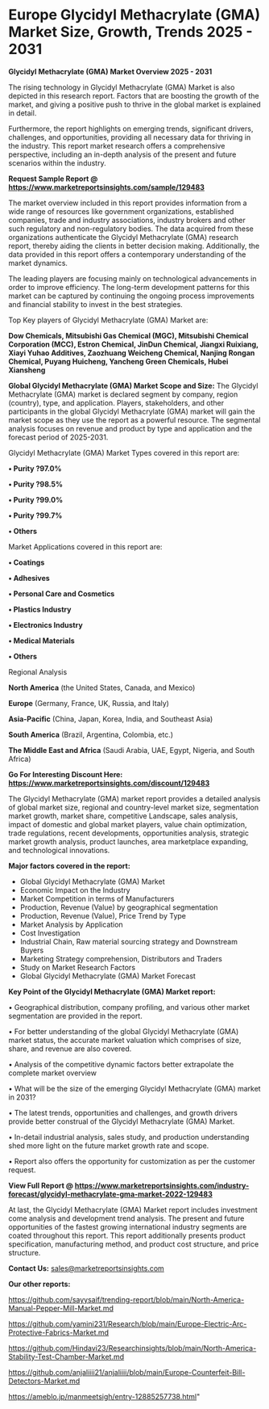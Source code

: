  # Europe Glycidyl Methacrylate (GMA) Market Size, Growth, Trends 2025 - 2031

<Strong> Glycidyl Methacrylate (GMA) Market Overview 2025 - 2031</strong>

The rising technology in Glycidyl Methacrylate (GMA) Market is also depicted in this research report. Factors that are boosting the growth of the market, and giving a positive push to thrive in the global market is explained in detail.

Furthermore, the report highlights on emerging trends, significant drivers, challenges, and opportunities, providing all necessary data for thriving in the industry. This report market research offers a comprehensive perspective, including an in-depth analysis of the present and future scenarios within the industry.

<strong>Request Sample Report @ <a href=https://www.marketreportsinsights.com/sample/129483>https://www.marketreportsinsights.com/sample/129483</a></strong>

The market overview included in this report provides information from a wide range of resources like government organizations, established companies, trade and industry associations, industry brokers and other such regulatory and non-regulatory bodies. The data acquired from these organizations authenticate the Glycidyl Methacrylate (GMA) research report, thereby aiding the clients in better decision making. Additionally, the data provided in this report offers a contemporary understanding of the market dynamics.

The leading players are focusing mainly on technological advancements in order to improve efficiency. The long-term development patterns for this market can be captured by continuing the ongoing process improvements and financial stability to invest in the best strategies.

Top Key players of Glycidyl Methacrylate (GMA) Market are:

<strong>Dow Chemicals, Mitsubishi Gas Chemical (MGC), Mitsubishi Chemical Corporation (MCC), Estron Chemical, JinDun Chemical, Jiangxi Ruixiang, Xiayi Yuhao Additives, Zaozhuang Weicheng Chemical, Nanjing Rongan Chemical, Puyang Huicheng, Yancheng Green Chemicals, Hubei Xiansheng</strong>

<strong><b>Global Glycidyl Methacrylate (GMA) Market Scope and Size:</b></strong>
The Glycidyl Methacrylate (GMA) market is declared segment by company, region (country), type, and application. Players, stakeholders, and other participants in the global Glycidyl Methacrylate (GMA) market will gain the market scope as they use the report as a powerful resource. The segmental analysis focuses on revenue and product by type and application and the forecast period of 2025-2031.

Glycidyl Methacrylate (GMA) Market Types covered in this report are:

<strong>• Purity ?97.0%

• Purity ?98.5%

• Purity ?99.0%

• Purity ?99.7%

• Others</strong>

Market Applications covered in this report are:

<strong>• Coatings

• Adhesives

• Personal Care and Cosmetics

• Plastics Industry

• Electronics Industry

• Medical Materials

• Others</strong> 

Regional Analysis

<strong>North America</strong> (the United States, Canada, and Mexico)

<strong>Europe</strong> (Germany, France, UK, Russia, and Italy)

<strong>Asia-Pacific</strong> (China, Japan, Korea, India, and Southeast Asia)

<strong>South America</strong> (Brazil, Argentina, Colombia, etc.)

<strong>The Middle East and Africa</strong> (Saudi Arabia, UAE, Egypt, Nigeria, and South Africa)

<strong>Go For Interesting Discount Here: <a href=https://www.marketreportsinsights.com/discount/129483>https://www.marketreportsinsights.com/discount/129483</a></strong>

The Glycidyl Methacrylate (GMA) market report provides a detailed analysis of global market size, regional and country-level market size, segmentation market growth, market share, competitive Landscape, sales analysis, impact of domestic and global market players, value chain optimization, trade regulations, recent developments, opportunities analysis, strategic market growth analysis, product launches, area marketplace expanding, and technological innovations.

<strong><b>Major factors covered in the report:</b></strong>
<ul>
  <li>Global Glycidyl Methacrylate (GMA) Market </li>
  <li>Economic Impact on the Industry</li>
  <li>Market Competition in terms of Manufacturers</li>
  <li>Production, Revenue (Value) by geographical segmentation</li>
  <li>Production, Revenue (Value), Price Trend by Type</li>
  <li>Market Analysis by Application</li>
  <li>Cost Investigation</li>
  <li>Industrial Chain, Raw material sourcing strategy and Downstream Buyers</li>
  <li>Marketing Strategy comprehension, Distributors and Traders</li>
  <li>Study on Market Research Factors</li>
  <li>Global Glycidyl Methacrylate (GMA) Market Forecast</li>
</ul>

<strong><b>Key Point of the Glycidyl Methacrylate (GMA) Market report:</b></strong>

• Geographical distribution, company profiling, and various other market segmentation are provided in the report.

• For better understanding of the global Glycidyl Methacrylate (GMA) market status, the accurate market valuation which comprises of size, share, and revenue are also covered.

• Analysis of the competitive dynamic factors better extrapolate the complete market overview

• What will be the size of the emerging Glycidyl Methacrylate (GMA) market in 2031?

• The latest trends, opportunities and challenges, and growth drivers provide better construal of the Glycidyl Methacrylate (GMA) Market.

• In-detail industrial analysis, sales study, and production understanding shed more light on the future market growth rate and scope.

• Report also offers the opportunity for customization as per the customer request.

<strong><b>View Full Report @ <a href=https://www.marketreportsinsights.com/industry-forecast/glycidyl-methacrylate-gma-market-2022-129483>https://www.marketreportsinsights.com/industry-forecast/glycidyl-methacrylate-gma-market-2022-129483</a></b></strong>


At last, the Glycidyl Methacrylate (GMA) Market report includes investment come analysis and development trend analysis. The present and future opportunities of the fastest growing international industry segments are coated throughout this report. This report additionally presents product specification, manufacturing method, and product cost structure, and price structure.

<strong>Contact Us:</strong>
sales@marketreportsinsights.com

<strong>Our other reports:</strong>

<a href=https://github.com/sayysaif/trending-report/blob/main/North-America-Manual-Pepper-Mill-Market.md>https://github.com/sayysaif/trending-report/blob/main/North-America-Manual-Pepper-Mill-Market.md</a>

<a href=https://github.com/yamini231/Research/blob/main/Europe-Electric-Arc-Protective-Fabrics-Market.md>https://github.com/yamini231/Research/blob/main/Europe-Electric-Arc-Protective-Fabrics-Market.md</a>

<a href=https://github.com/Hindavi23/Researchinsights/blob/main/North-America-Stability-Test-Chamber-Market.md>https://github.com/Hindavi23/Researchinsights/blob/main/North-America-Stability-Test-Chamber-Market.md</a>

<a href=https://github.com/anjaliiii21/anjaliiii/blob/main/Europe-Counterfeit-Bill-Detectors-Market.md>https://github.com/anjaliiii21/anjaliiii/blob/main/Europe-Counterfeit-Bill-Detectors-Market.md</a>

<a href=https://ameblo.jp/manmeetsigh/entry-12885257738.html>https://ameblo.jp/manmeetsigh/entry-12885257738.html</a>"
